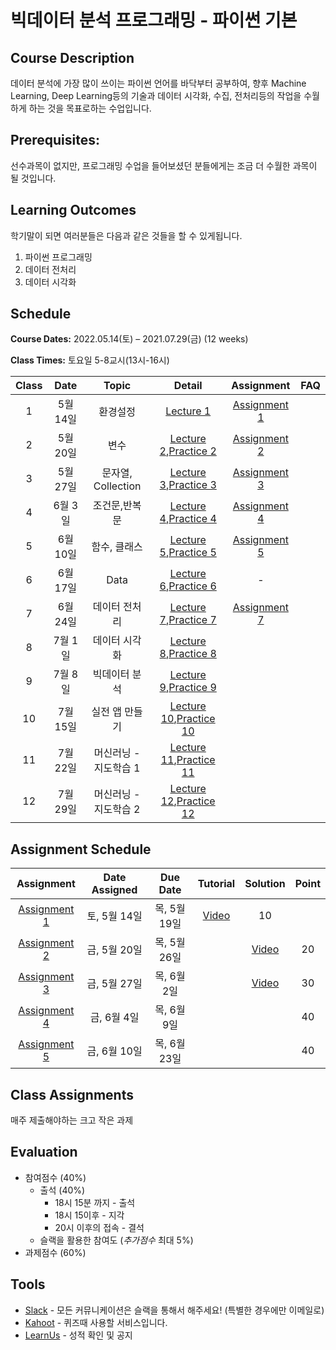 # 빅데이터 분석 프로그래밍 - 파이썬 기본

## Course Description

데이터 분석에 가장 많이 쓰이는 파이썬 언어를 바닥부터 공부하여, 향후 Machine Learning, Deep Learning등의 기술과 데이터 시각화, 수집, 전처리등의 작업을 수월하게 하는 것을 목표로하는 수업입니다.

## Prerequisites:

선수과목이 없지만, 프로그래밍 수업을 들어보셨던 분들에게는 조금 더 수월한 과목이 될 것입니다.

## Learning Outcomes

학기말이 되면 여러분들은 다음과 같은 것들을 할 수 있게됩니다.

1. 파이썬 프로그래밍
1. 데이터 전처리
1. 데이터 시각화

## Schedule

**Course Dates:** 2022.05.14(토) – 2021.07.29(금) (12 weeks)

**Class Times:** 토요일 5-8교시(13시-16시)

| Class |   Date   |         Topic         |           Detail           |   Assignment   | FAQ |
| :---: | :------: | :-------------------: | :------------------------: | :------------: | :-: |
|   1   | 5월 14일 |       환경설정        |        [Lecture 1]         | [Assignment 1] |     |
|   2   | 5월 20일 |         변수          |  [Lecture 2],[Practice 2]  | [Assignment 2] |     |
|   3   | 5월 27일 |  문자열, Collection   |  [Lecture 3],[Practice 3]  | [Assignment 3] |     |
|   4   | 6월 3일  |     조건문,반복문     |  [Lecture 4],[Practice 4]  | [Assignment 4] |     |
|   5   | 6월 10일 |     함수, 클래스      |  [Lecture 5],[Practice 5]  | [Assignment 5] |     |
|   6   | 6월 17일 |         Data          |  [Lecture 6],[Practice 6]  |       -        |     |
|   7   | 6월 24일 |     데이터 전처리     |  [Lecture 7],[Practice 7]  | [Assignment 7] |     |
|   8   | 7월 1일  |     데이터 시각화     |  [Lecture 8],[Practice 8]  |                |     |
|   9   | 7월 8일  |     빅데이터 분석     |  [Lecture 9],[Practice 9]  |                |     |
|  10   | 7월 15일 |    실전 앱 만들기     | [Lecture 10],[Practice 10] |                |     |
|  11   | 7월 22일 | 머신러닝 - 지도학습 1 | [Lecture 11],[Practice 11] |                |     |
|  12   | 7월 29일 | 머신러닝 - 지도학습 2 | [Lecture 12],[Practice 12] |                |     |

[lecture 1]: lecture/week-01
[lecture 2]: lecture/week-02
[lecture 3]: lecture/week-03
[lecture 4]: lecture/week-04
[lecture 5]: lecture/week-05
[lecture 6]: lecture/week-06
[lecture 7]: lecture/week-07
[lecture 8]: lecture/week-08
[lecture 9]: lecture/week-09
[lecture 10]: lecture/week-10
[lecture 11]: lecture/week-11
[lecture 12]: lecture/week-12
[assignment 1]: assignment/week-01
[assignment 2]: assignment/week-02
[assignment 3]: assignment/week-03
[assignment 4]: assignment/week-04
[assignment 5]: assignment/week-05
[assignment 7]: assignment/week-07
[practice 1]: practice/week-01
[practice 2]: practice/week-02
[practice 3]: practice/week-03
[practice 4]: practice/week-04
[practice 5]: practice/week-05
[practice 6]: practice/week-06
[practice 7]: practice/week-07
[practice 8]: practice/week-08
[practice 9]: practice/week-09
[practice 10]: practice/week-10
[practice 11]: practice/week-11
[practice 12]: practice/week-12
[faq 1]: FAQ.md#week-01

## Assignment Schedule

|   Assignment   | Date Assigned |   Due Date   | Tutorial | Solution | Point |
| :------------: | :-----------: | :----------: | :------: | :------: | :---: |
| [Assignment 1] | 토, 5월 14일  | 목, 5월 19일 |[Video](https://www.loom.com/share/b895da29836645ebb456ca0ac7155012)          |  10   |
| [Assignment 2] | 금, 5월 20일  | 목, 5월 26일 |          |  [Video](https://www.loom.com/share/b6e6cdd4a8c045cc83aa316da182a341)        |  20   |
| [Assignment 3] | 금, 5월 27일  | 목, 6월 2일 |          | [Video](https://www.loom.com/share/249dd9853b2f4525b3f8e0f80a442294)         |  30   |
| [Assignment 4] | 금, 6월 4일  | 목, 6월 9일 |          |          |  40   |
| [Assignment 5] | 금, 6월 10일  | 목, 6월 23일 |          |          |  40   |

## Class Assignments

매주 제출해야하는 크고 작은 과제

## Evaluation

- 참여점수 (40%)
  - 출석 (40%)
    - 18시 15분 까지 - 출석
    - 18시 15이후 - 지각
    - 20시 이후의 접속 - 결석
  - 슬랙을 활용한 참여도 (_추가점수_ 최대 5%)
- 과제점수 (60%)

## Tools

- [Slack](https://yonsei-sb-2022-summer.slack.com/) - 모든 커뮤니케이션은 슬랙을 통해서 해주세요! (특별한 경우에만 이메일로)
- [Kahoot](https://kahoot.it) - 퀴즈때 사용할 서비스입니다.
- [LearnUs](https://www.learnus.org/course/view.php?id=216555) - 성적 확인 및 공지
